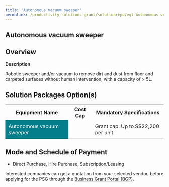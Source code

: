 ```yaml
---
title: 'Autonomous vacuum sweeper'
permalink: /productivity-solutions-grant/solutionrepo/eqt-Autonomous-vcuum-swpr-Clnng
---
```


## Autonomous vacuum sweeper

## Overview

**Description**

Robotic sweeper and/or vacuum to remove dirt and dust from floor and carpeted surfaces without human intervention, with a capacity of > 5L.

## Solution Packages Option(s)

<table>
<tr>
<th><b>Equipment Name</b></th>
<th><b>Cost Cap</b></th>
<th><b>Mandatory Specifications</b></th>
</tr>
<tr>
<td style='padding: 10px; background-color: #037E8A; color: #FFFFFF;'>Autonomous vacuum sweeper</td>
<td style='padding: 10px;'></td>
<td style='padding: 10px;'>Grant cap: Up to S$22,200 per unit</td>
</tr>
</table>

## Mode and Schedule of Payment

 - Direct Purchase, Hire Purchase, Subscription/Leasing

Interested companies can get a quotation from your selected vendor, before applying for the PSG through the <a href='https://www.businessgrants.gov.sg/' target='_blank' rel='noopener'>Business Grant Portal (BGP)</a>.

<script src="/jquery/resize-tables.js"></script>
